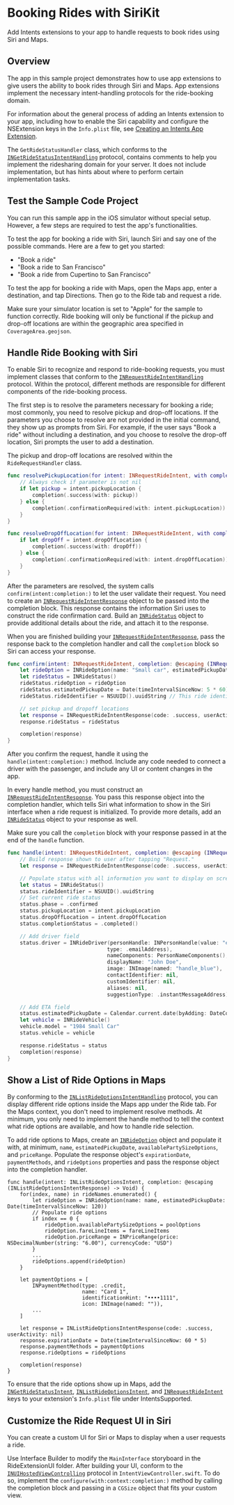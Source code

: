 # Booking Rides with SiriKit

Add Intents extensions to your app to handle requests to book rides using Siri and Maps.

## Overview

The app in this sample project demonstrates how to use app extensions to give users the ability to book rides through Siri and Maps. App extensions implement the necessary intent-handling protocols for the ride-booking domain.

For information about the general process of adding an Intents extension to your app, including how to enable the Siri capability and configure the NSExtension keys in the `Info.plist` file, see [Creating an Intents App Extension](https://developer.apple.com/documentation/sirikit/intent_handling_infrastructure/creating_an_intents_app_extension).

The `GetRideStatusHandler` class, which conforms to the [`INGetRideStatusIntentHandling`](https://developer.apple.com/documentation/sirikit/ingetridestatusintenthandling) protocol, contains comments to help you implement the ridesharing domain for your server. It does not include implementation, but has hints about where to perform certain implementation tasks.

## Test the Sample Code Project

You can run this sample app in the iOS simulator without special setup. However, a few steps are required to test the app's functionalities.

To test the app for booking a ride with Siri, launch Siri and say one of the possible commands. Here are a few to get you started:
 - "Book a ride"
 - "Book a ride to San Francisco"
 - "Book a ride from Cupertino to San Francisco"
 
To test the app for booking a ride with Maps, open the Maps app, enter a destination, and tap Directions. Then go to the Ride tab and request a ride.

Make sure your simulator location is set to "Apple" for the sample to function correctly. Ride booking will only be functional if the pickup and drop-off locations are within the geographic area specified in `CoverageArea.geojson`.

## Handle Ride Booking with Siri

To enable Siri to recognize and respond to ride-booking requests, you must implement classes that conform to the [`INRequestRideIntentHandling`](https://developer.apple.com/documentation/sirikit/inrequestrideintenthandling) protocol. Within the protocol, different methods are responsible for different components of the ride-booking process. 

The first step is to resolve the parameters necessary for booking a ride; most commonly, you need to resolve pickup and drop-off locations. If the parameters you choose to resolve are not provided in the initial command, they show up as prompts from Siri. For example, if the user says "Book a ride" without including a destination, and you choose to resolve the drop-off location, Siri prompts the user to add a destination.

The pickup and drop-off locations are resolved within the `RideRequestHandler` class.

``` swift
func resolvePickupLocation(for intent: INRequestRideIntent, with completion: @escaping (INPlacemarkResolutionResult) -> Void) {
    // Always check if parameter is not nil
    if let pickup = intent.pickupLocation {
        completion(.success(with: pickup))
    } else {
        completion(.confirmationRequired(with: intent.pickupLocation))
    }
}

func resolveDropOffLocation(for intent: INRequestRideIntent, with completion: @escaping (INPlacemarkResolutionResult) -> Void) {
    if let dropOff = intent.dropOffLocation {
        completion(.success(with: dropOff))
    } else {
        completion(.confirmationRequired(with: intent.dropOffLocation))
    }
}
```
After the parameters are resolved, the system calls `confirm(intent:completion:)` to let the user validate their request. You need to create an [`INRequestRideIntentResponse`](https://developer.apple.com/documentation/sirikit/inrequestrideintentresponse) object to be passed into the completion block. This response contains the information Siri uses to construct the ride confirmation card. Build an [`INRideStatus`](https://developer.apple.com/documentation/sirikit/inridestatus) object to provide additional details about the ride, and attach it to the response.

When you are finished building your [`INRequestRideIntentResponse`](https://developer.apple.com/documentation/sirikit/inrequestrideintentresponse), pass the response back to the completion handler and call the `completion` block so Siri can access your response.

``` swift
func confirm(intent: INRequestRideIntent, completion: @escaping (INRequestRideIntentResponse) -> Void) {
    let rideOption = INRideOption(name: "Small car", estimatedPickupDate: Date(timeIntervalSinceNow: 5 * 60))
    let rideStatus = INRideStatus()
    rideStatus.rideOption = rideOption
    rideStatus.estimatedPickupDate = Date(timeIntervalSinceNow: 5 * 60)
    rideStatus.rideIdentifier = NSUUID().uuidString // This ride identifier must match the one in handleRequestRide and getRideStatus

    // set pickup and dropoff locations
    let response = INRequestRideIntentResponse(code: .success, userActivity: nil)
    response.rideStatus = rideStatus

    completion(response)
}
```
After you confirm the request, handle it using the `handle(intent:completion:)` method. Include any code needed to connect a driver with the passenger, and include any UI or content changes in the app. 

In every handle method, you must construct an [`INRequestRideIntentResponse`](https://developer.apple.com/documentation/sirikit/inrequestrideintentresponse). You pass this response object into the completion handler, which tells Siri what information to show in the Siri interface when a ride request is initialized. To provide more details, add an [`INRideStatus`](https://developer.apple.com/documentation/sirikit/inridestatus) object to your response as well.

Make sure you call the `completion` block with your response passed in at the end of the `handle` function.
```swift
func handle(intent: INRequestRideIntent, completion: @escaping (INRequestRideIntentResponse) -> Void) {
    // Build response shown to user after tapping "Request."
    let response = INRequestRideIntentResponse(code: .success, userActivity: .none)

    // Populate status with all information you want to display on screen.
    let status = INRideStatus()
    status.rideIdentifier = NSUUID().uuidString
    // Set current ride status
    status.phase = .confirmed
    status.pickupLocation = intent.pickupLocation
    status.dropOffLocation = intent.dropOffLocation
    status.completionStatus = .completed()

    // Add driver field
    status.driver = INRideDriver(personHandle: INPersonHandle(value: "email@example.com", 
                                type: .emailAddress),
                                nameComponents: PersonNameComponents(),
                                displayName: "John Doe",
                                image: INImage(named: "handle_blue"),
                                contactIdentifier: nil,
                                customIdentifier: nil,
                                aliases: nil,
                                suggestionType: .instantMessageAddress)

    // Add ETA field
    status.estimatedPickupDate = Calendar.current.date(byAdding: DateComponents(minute: 5), to: Date())
    let vehicle = INRideVehicle()
    vehicle.model = "1984 Small Car"
    status.vehicle = vehicle

    response.rideStatus = status
    completion(response)
}
```
## Show a List of Ride Options in Maps

By conforming to the [`INListRideOptionsIntentHandling`](https://developer.apple.com/documentation/sirikit/inlistrideoptionsintenthandling) protocol, you can display different ride options inside the Maps app under the Ride tab. For the Maps context, you don't need to implement resolve methods. At minimum, you only need to implement the handle method to tell the context what ride options are available, and how to handle ride selection.

To add ride options to Maps, create an [`INRideOption`](https://developer.apple.com/documentation/sirikit/inrideoption) object and populate it with, at minimum,  `name`, `estimatedPickupDate`, `availablePartySizeOptions`, and `priceRange`. Populate the response object's `expirationDate`, `paymentMethods`, and `rideOptions` properties and pass the response object into the completion handler.

```
func handle(intent: INListRideOptionsIntent, completion: @escaping (INListRideOptionsIntentResponse) -> Void) {
    for(index, name) in rideNames.enumerated() {
        let rideOption = INRideOption(name: name, estimatedPickupDate: Date(timeIntervalSinceNow: 120))
        // Populate ride options
        if index == 0 {
            rideOption.availablePartySizeOptions = poolOptions
            rideOption.fareLineItems = fareLineItems
            rideOption.priceRange = INPriceRange(price: NSDecimalNumber(string: "6.00"), currencyCode: "USD")
        } 
        ...
        rideOptions.append(rideOption)
    }

    let paymentOptions = [
        INPaymentMethod(type: .credit,
                        name: "Card 1",
                        identificationHint: "••••1111",
                        icon: INImage(named: "")),
        ...
    ]
    
    let response = INListRideOptionsIntentResponse(code: .success, userActivity: nil)
    response.expirationDate = Date(timeIntervalSinceNow: 60 * 5)
    response.paymentMethods = paymentOptions
    response.rideOptions = rideOptions

    completion(response)
}
```
To ensure that the ride options show up in Maps, add the [`INGetRideStatusIntent`](https://developer.apple.com/documentation/sirikit/ingetridestatusintent), [`INListRideOptionsIntent`](https://developer.apple.com/documentation/sirikit/inlistrideoptionsintent), and [`INRequestRideIntent`](https://developer.apple.com/documentation/sirikit/inrequestrideintent) keys to your extension's `Info.plist` file under IntentsSupported.

## Customize the Ride Request UI in Siri

You can create a custom UI for Siri or Maps to display when a user requests a ride.

Use Interface Builder to modify the `MainInterface` storyboard in the RideExtensionUI folder. After building your UI, conform to the [`INUIHostedViewControlling`](https://developer.apple.com/documentation/sirikit/inuihostedviewcontrolling) protocol in `IntentViewController.swift`. To do so, implement the `configure(with:context:completion:)` method by calling the completion block and passing in a `CGSize` object that fits your custom view.
